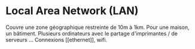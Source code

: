 
# Local Area Network (LAN)
Couvre une zone géographique restreinte de 10m à 1km. Pour une maison, un bâtiment.
Plusieurs ordinateurs avec le partage d'imprimantes / de serveurs ...
Connexions [[ethernet]], wifi.
